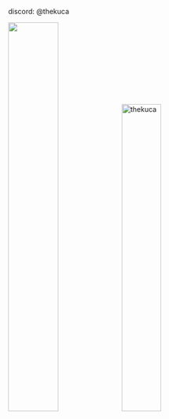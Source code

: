 discord: @thekuca

<div align="left">
       <img width="45%" src="https://github-readme-stats.vercel.app/api?username=thekuca&layout=compact&theme=react&hide_border=true&show_icons=true"/></a>
       <img width="40%" src="https://github-readme-stats.vercel.app/api/top-langs?username=thekuca&show_icons=true&theme=react&layout=compact&hide_border=true" alt="thekuca" /> 
</div>
